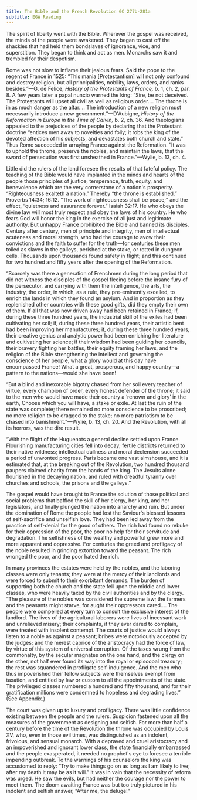```yaml
---
title: The Bible and the French Revolution GC 277b-281a
subtitle: EGW Reading
---
```


The spirit of liberty went with the Bible. Wherever the gospel was received, the minds of the people were awakened. They began to cast off the shackles that had held them bondslaves of ignorance, vice, and superstition. They began to think and act as men. Monarchs saw it and trembled for their despotism.

Rome was not slow to inflame their jealous fears. Said the pope to the regent of France in 1525: “This mania \[Protestantism\] will not only confound and destroy religion, but all principalities, nobility, laws, orders, and ranks besides.”—G. de Felice, _History of the Protestants of France,_ b. 1, ch. 2, par. 8. A few years later a papal nuncio warned the king: “Sire, be not deceived. The Protestants will upset all civil as well as religious order.... The throne is in as much danger as the altar.... The introduction of a new religion must necessarily introduce a new government.”—D'Aubigne, _History of the Reformation in Europe in the Time of Calvin,_ b. 2, ch. 36. And theologians appealed to the prejudices of the people by declaring that the Protestant doctrine “entices men away to novelties and folly; it robs the king of the devoted affection of his subjects, and devastates both church and state.” Thus Rome succeeded in arraying France against the Reformation. “It was to uphold the throne, preserve the nobles, and maintain the laws, that the sword of persecution was first unsheathed in France.”—Wylie, b. 13, ch. 4.

Little did the rulers of the land foresee the results of that fateful policy. The teaching of the Bible would have implanted in the minds and hearts of the people those principles of justice, temperance, truth, equity, and benevolence which are the very cornerstone of a nation's prosperity. “Righteousness exalteth a nation.” Thereby “the throne is established.” Proverbs 14:34; 16:12. “The work of righteousness shall be peace;” and the effect, “quietness and assurance forever.” Isaiah 32:17. He who obeys the divine law will most truly respect and obey the laws of his country. He who fears God will honor the king in the exercise of all just and legitimate authority. But unhappy France prohibited the Bible and banned its disciples. Century after century, men of principle and integrity, men of intellectual acuteness and moral strength, who had the courage to avow their convictions and the faith to suffer for the truth—for centuries these men toiled as slaves in the galleys, perished at the stake, or rotted in dungeon cells. Thousands upon thousands found safety in flight; and this continued for two hundred and fifty years after the opening of the Reformation.

“Scarcely was there a generation of Frenchmen during the long period that did not witness the disciples of the gospel fleeing before the insane fury of the persecutor, and carrying with them the intelligence, the arts, the industry, the order, in which, as a rule, they pre-eminently excelled, to enrich the lands in which they found an asylum. And in proportion as they replenished other countries with these good gifts, did they empty their own of them. If all that was now driven away had been retained in France; if, during these three hundred years, the industrial skill of the exiles had been cultivating her soil; if, during these three hundred years, their artistic bent had been improving her manufactures; if, during these three hundred years, their creative genius and analytic power had been enriching her literature and cultivating her science; if their wisdom had been guiding her councils, their bravery fighting her battles, their equity framing her laws, and the religion of the Bible strengthening the intellect and governing the conscience of her people, what a glory would at this day have encompassed France! What a great, prosperous, and happy country—a pattern to the nations—would she have been!

“But a blind and inexorable bigotry chased from her soil every teacher of virtue, every champion of order, every honest defender of the throne; it said to the men who would have made their country a ‘renown and glory’ in the earth, Choose which you will have, a stake or exile. At last the ruin of the state was complete; there remained no more conscience to be proscribed; no more religion to be dragged to the stake; no more patriotism to be chased into banishment.”—Wylie, b. 13, ch. 20. And the Revolution, with all its horrors, was the dire result.

“With the flight of the Huguenots a general decline settled upon France. Flourishing manufacturing cities fell into decay; fertile districts returned to their native wildness; intellectual dullness and moral declension succeeded a period of unwonted progress. Paris became one vast almshouse, and it is estimated that, at the breaking out of the Revolution, two hundred thousand paupers claimed charity from the hands of the king. The Jesuits alone flourished in the decaying nation, and ruled with dreadful tyranny over churches and schools, the prisons and the galleys.”

The gospel would have brought to France the solution of those political and social problems that baffled the skill of her clergy, her king, and her legislators, and finally plunged the nation into anarchy and ruin. But under the domination of Rome the people had lost the Saviour's blessed lessons of self-sacrifice and unselfish love. They had been led away from the practice of self-denial for the good of others. The rich had found no rebuke for their oppression of the poor, the poor no help for their servitude and degradation. The selfishness of the wealthy and powerful grew more and more apparent and oppressive. For centuries the greed and profligacy of the noble resulted in grinding extortion toward the peasant. The rich wronged the poor, and the poor hated the rich.

In many provinces the estates were held by the nobles, and the laboring classes were only tenants; they were at the mercy of their landlords and were forced to submit to their exorbitant demands. The burden of supporting both the church and the state fell upon the middle and lower classes, who were heavily taxed by the civil authorities and by the clergy. “The pleasure of the nobles was considered the supreme law; the farmers and the peasants might starve, for aught their oppressors cared.... The people were compelled at every turn to consult the exclusive interest of the landlord. The lives of the agricultural laborers were lives of incessant work and unrelieved misery; their complaints, if they ever dared to complain, were treated with insolent contempt. The courts of justice would always listen to a noble as against a peasant; bribes were notoriously accepted by the judges; and the merest caprice of the aristocracy had the force of law, by virtue of this system of universal corruption. Of the taxes wrung from the commonalty, by the secular magnates on the one hand, and the clergy on the other, not half ever found its way into the royal or episcopal treasury; the rest was squandered in profligate self-indulgence. And the men who thus impoverished their fellow subjects were themselves exempt from taxation, and entitled by law or custom to all the appointments of the state. The privileged classes numbered a hundred and fifty thousand, and for their gratification millions were condemned to hopeless and degrading lives.” (See Appendix.)

The court was given up to luxury and profligacy. There was little confidence existing between the people and the rulers. Suspicion fastened upon all the measures of the government as designing and selfish. For more than half a century before the time of the Revolution the throne was occupied by Louis XV, who, even in those evil times, was distinguished as an indolent, frivolous, and sensual monarch. With a depraved and cruel aristocracy and an impoverished and ignorant lower class, the state financially embarrassed and the people exasperated, it needed no prophet's eye to foresee a terrible impending outbreak. To the warnings of his counselors the king was accustomed to reply: “Try to make things go on as long as I am likely to live; after my death it may be as it will.” It was in vain that the necessity of reform was urged. He saw the evils, but had neither the courage nor the power to meet them. The doom awaiting France was but too truly pictured in his indolent and selfish answer, “After me, the deluge!”